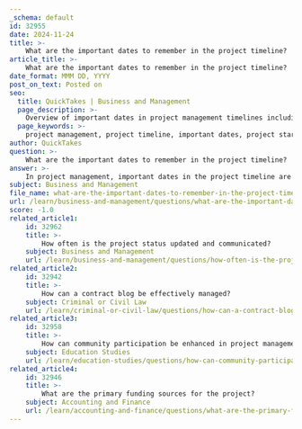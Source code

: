 ```yaml
---
_schema: default
id: 32955
date: 2024-11-24
title: >-
    What are the important dates to remember in the project timeline?
article_title: >-
    What are the important dates to remember in the project timeline?
date_format: MMM DD, YYYY
post_on_text: Posted on
seo:
  title: QuickTakes | Business and Management
  page_description: >-
    Overview of important dates in project management timelines including project start date, milestone dates, task due dates, review dates, final completion date, change order dates, and funding milestones.
  page_keywords: >-
    project management, project timeline, important dates, project start date, milestone dates, task due dates, review dates, final completion date, change order dates, funding milestones, Gantt charts
author: QuickTakes
question: >-
    What are the important dates to remember in the project timeline?
answer: >-
    In project management, important dates in the project timeline are crucial for tracking progress and ensuring that the project stays on schedule. Here are some key dates to remember:\n\n1. **Project Start Date**: This is the date when the project officially begins. It marks the commencement of all project activities.\n\n2. **Milestone Dates**: These are significant checkpoints throughout the project that indicate the completion of key phases or deliverables. For example, completing a critical task that impacts the overall timeline is often marked as a milestone. Identifying and visualizing these milestones within the project timeline helps in understanding dependencies and planning effectively.\n\n3. **Due Dates for Tasks**: Each task within the project will have specific start and finish dates. These due dates are essential for managing the workflow and ensuring that all team members are aware of their responsibilities.\n\n4. **Review Dates**: Regularly scheduled reviews or check-ins are important to assess progress against the timeline. These dates allow for proactive risk management, enabling the team to identify potential delays early and address them before they escalate.\n\n5. **Final Completion Date**: This is the target date for the project’s overall completion. It is critical for aligning all project activities and ensuring that all tasks are completed on time.\n\n6. **Change Order Dates**: If there are any changes to the project scope or timeline, it is important to document these changes and their effective dates. This helps in maintaining clarity and accountability throughout the project.\n\n7. **Funding Milestones**: If the project is dependent on funding, tracking the dates when funding is expected or required is essential for maintaining cash flow and project viability.\n\nBy effectively managing these important dates within a project timeline, project managers can ensure better coordination among team members, facilitate communication, and ultimately lead to successful project completion. Utilizing tools like Gantt charts can help visualize these dates and their relationships, making it easier to adjust tasks and deadlines as needed.
subject: Business and Management
file_name: what-are-the-important-dates-to-remember-in-the-project-timeline.md
url: /learn/business-and-management/questions/what-are-the-important-dates-to-remember-in-the-project-timeline
score: -1.0
related_article1:
    id: 32962
    title: >-
        How often is the project status updated and communicated?
    subject: Business and Management
    url: /learn/business-and-management/questions/how-often-is-the-project-status-updated-and-communicated
related_article2:
    id: 32942
    title: >-
        How can a contract blog be effectively managed?
    subject: Criminal or Civil Law
    url: /learn/criminal-or-civil-law/questions/how-can-a-contract-blog-be-effectively-managed
related_article3:
    id: 32958
    title: >-
        How can community participation be enhanced in project management?
    subject: Education Studies
    url: /learn/education-studies/questions/how-can-community-participation-be-enhanced-in-project-management
related_article4:
    id: 32946
    title: >-
        What are the primary funding sources for the project?
    subject: Accounting and Finance
    url: /learn/accounting-and-finance/questions/what-are-the-primary-funding-sources-for-the-project
---
```


&nbsp;